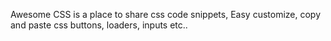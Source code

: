 Awesome CSS is a place to share css code snippets, Easy customize, copy and paste css buttons, loaders, inputs etc..
